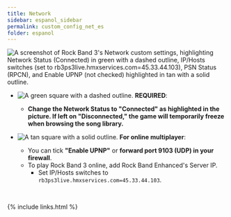 ```yaml
---
title: Network
sidebar: espanol_sidebar
permalink: custom_config_net_es
folder: espanol
---
```


![A screenshot of Rock Band 3's Network custom settings, highlighting Network Status (Connected) in green with a dashed outline, IP/Hosts switches (set to rb3ps3live.hmxservices.com=45.33.44.103), PSN Status (RPCN), and Enable UPNP (not checked) highlighted in tan with a solid outline.](https://carlmylo.github.io/docu-rpcs3/images/cust/network.png "Network")

* ![A green square with a dashed outline.](https://carlmylo.github.io/docu-rpcs3/images/cust/smallgreen.png "Green Square") **REQUIRED**: 
	* **Change the Network Status to "Connected" as highlighted in the picture. If left on "Disconnected," the game will temporarily freeze when browsing the song library.**

* ![A tan square with a solid outline.](https://carlmylo.github.io/docu-rpcs3/images/cust/smalltan.png "Tan Square") **For online multiplayer**: 
	* You can tick **"Enable UPNP"** or **forward port 9103 (UDP) in your firewall**.
	* To play Rock Band 3 online, add Rock Band Enhanced's Server IP.
		* Set IP/Hosts switches to `rb3ps3live.hmxservices.com=45.33.44.103`.  

<br/>

{% include links.html %}